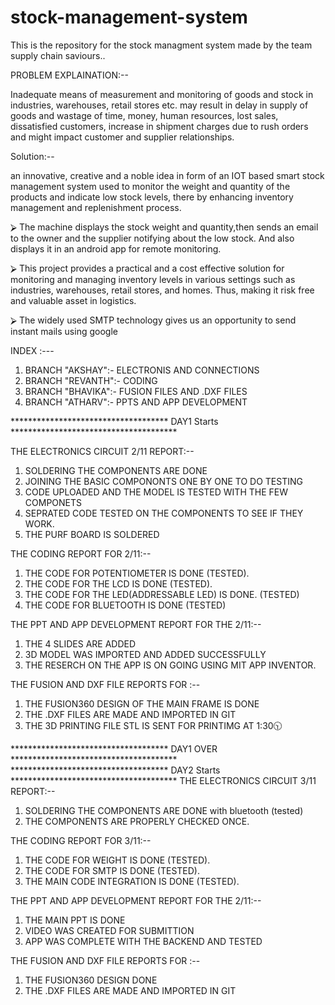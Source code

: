# stock-management-system
This is the repository for the stock managment system made by the team supply chain saviours..

PROBLEM EXPLAINATION:--
 
Inadequate means of measurement and monitoring of goods and stock in industries, warehouses, 
retail stores etc. may result in delay in supply of goods and wastage of time, money, human resources, lost sales, 
dissatisfied customers, increase in shipment charges due to rush orders and might impact customer and supplier relationships.

Solution:--

an innovative, creative and a noble idea in form of an IOT based smart stock management 
system used to monitor the weight and quantity of the products and indicate low stock levels, 
there by enhancing inventory management and replenishment process.

⮚ The machine displays the stock weight and quantity,then sends an email to the owner and the 
supplier notifying about the low stock. And also displays it in an android app for remote 
monitoring.

⮚ This project provides a practical and a cost effective solution for monitoring and managing 
inventory levels in various settings such as industries, warehouses, retail stores, and homes. 
Thus, making it risk free and valuable asset in logistics.

⮚ The widely used SMTP technology gives us an opportunity to send instant mails using google 


INDEX :---

1. BRANCH "AKSHAY":- ELECTRONIS AND CONNECTIONS
2. BRANCH "REVANTH":- CODING
3. BRANCH "BHAVIKA":- FUSION FILES AND .DXF FILES
4. BRANCH "ATHARV":- PPTS AND APP DEVELOPMENT 

************************************ DAY1 Starts **************************************

THE ELECTRONICS CIRCUIT 2/11 REPORT:--

1. SOLDERING THE COMPONENTS ARE DONE
2. JOINING THE BASIC COMPONONTS ONE BY ONE TO DO TESTING 
3. CODE UPLOADED AND THE MODEL IS TESTED WITH THE FEW COMPONETS 
4. SEPRATED CODE TESTED ON THE COMPONENTS TO SEE IF THEY WORK.
5. THE PURF BOARD IS SOLDERED 

THE CODING REPORT FOR 2/11:--

1. THE CODE FOR POTENTIOMETER IS DONE (TESTED).
2. THE CODE FOR THE LCD IS DONE (TESTED).
3. THE CODE FOR THE LED(ADDRESSABLE LED) IS DONE. (TESTED)
4. THE CODE FOR BLUETOOTH IS DONE (TESTED) 

THE PPT AND APP DEVELOPMENT REPORT FOR THE 2/11:--

1. THE 4 SLIDES ARE ADDED 
2. 3D MODEL WAS IMPORTED AND ADDED SUCCESSFULLY
3. THE RESERCH ON THE APP IS ON GOING USING MIT APP INVENTOR.

THE FUSION AND DXF FILE REPORTS FOR :--

1. THE FUSION360 DESIGN OF THE MAIN FRAME IS DONE
2. THE .DXF FILES ARE MADE AND IMPORTED IN GIT
3. THE 3D PRINTING FILE STL IS SENT FOR PRINTIMG AT 1:30🕥

************************************ DAY1 OVER **************************************
************************************ DAY2 Starts **************************************
THE ELECTRONICS CIRCUIT 3/11 REPORT:--

1. SOLDERING THE COMPONENTS ARE DONE with bluetooth (tested)
2. THE COMPONENTS ARE PROPERLY CHECKED ONCE.

THE CODING REPORT FOR 3/11:--

1. THE CODE FOR WEIGHT IS DONE (TESTED).
2. THE CODE FOR SMTP IS DONE (TESTED).
3. THE MAIN CODE INTEGRATION IS DONE (TESTED). 

THE PPT AND APP DEVELOPMENT REPORT FOR THE 2/11:--

1. THE MAIN PPT IS DONE
2. VIDEO WAS CREATED FOR SUBMITTION 
3. APP WAS COMPLETE WITH THE BACKEND AND TESTED 

THE FUSION AND DXF FILE REPORTS FOR :--

1. THE FUSION360 DESIGN DONE
2. THE .DXF FILES ARE MADE AND IMPORTED IN GIT
